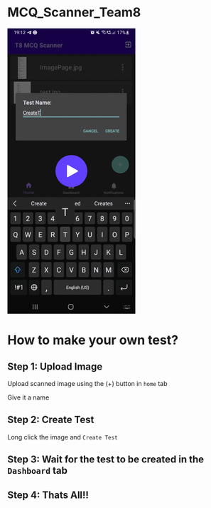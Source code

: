 # MCQ_Scanner_Team8

[![Project Presentation](https://github.com/Meliodas98765/MCQ_SCANNER/blob/sidharth/thumbnail.gif)](https://github.com/Meliodas98765/MCQ_SCANNER/blob/sidharth/SR_1.mp4)

# How to make your own test?

## Step 1: Upload Image
Upload scanned image using the (+) button in ```home``` tab

Give it a name

## Step 2: Create Test
Long click the image and ```Create Test```

## Step 3: Wait for the test to be created in the ```Dashboard``` tab

## Step 4: Thats All!!

